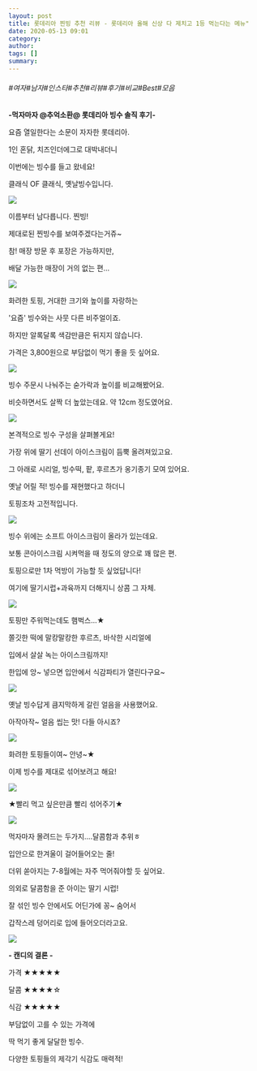 ```yaml
---
layout: post
title: 롯데리아 찐빙 추천 리뷰 - 롯데리아 올해 신상 다 제치고 1등 먹는다는 메뉴"
date: 2020-05-13 09:01
category: 
author: 
tags: []
summary: 
---
```


###### #여자#남자#인스타#추천#리뷰#후기#비교#Best#모음

**-먹자마자 @추억소환@ 롯데리아 빙수 솔직 후기-**

  

요즘 열일한다는 소문이 자자한 롯데리아.

1인 혼닭, 치즈인더에그로 대박내더니

이번에는 빙수를 들고 왔네요!

클래식 OF 클래식, 옛날빙수입니다.

![](https://img1.daumcdn.net/thumb/R720x0/?fname=https%3A%2F%2Ft1.daumcdn.net%2Fliveboard%2Fdispatch%2F0edd67b7e36f4bce89a5c36a999a4ffe.JPG)

이름부터 남다릅니다. 찐빙!

제대로된 찐빙수를 보여주겠다는거쥬~

참! 매장 방문 후 포장은 가능하지만,

배달 가능한 매장이 거의 없는 편...

![](https://img1.daumcdn.net/thumb/R720x0/?fname=https%3A%2F%2Ft1.daumcdn.net%2Fliveboard%2Fdispatch%2F8ef00e002c3b4b449437ea97e6120809.JPG)

화려한 토핑, 거대한 크기와 높이를 자랑하는

'요즘' 빙수와는 사뭇 다른 비주얼이죠.

하지만 알록달록 색감만큼은 뒤지지 않습니다.

  

가격은 3,800원으로 부담없이 먹기 좋을 듯 싶어요.

![](https://img1.daumcdn.net/thumb/R720x0/?fname=https%3A%2F%2Ft1.daumcdn.net%2Fliveboard%2Fdispatch%2F2f3b225997184cb087ae67dbf43eb66f.JPG)

빙수 주문시 나눠주는 숟가락과 높이를 비교해봤어요.

비슷하면서도 살짝 더 높았는데요. 약 12cm 정도였어요.

![](https://img1.daumcdn.net/thumb/R720x0/?fname=https%3A%2F%2Ft1.daumcdn.net%2Fliveboard%2Fdispatch%2Fd8ca562ec1df4c628c6769208e02cdd5.JPG)

본격적으로 빙수 구성을 살펴볼게요!

가장 위에 딸기 선데이 아이스크림이 듬뿍 올려져있고요.

그 아래로 시리얼, 빙수떡, 팥, 후르츠가 옹기종기 모여 있어요.

  

옛날 어릴 적! 빙수를 재현했다고 하더니

토핑조차 고전적입니다.

![](https://img1.daumcdn.net/thumb/R720x0/?fname=https%3A%2F%2Ft1.daumcdn.net%2Fliveboard%2Fdispatch%2F8c55c0d065a64f5ebd2d8b7962c05858.JPG)

빙수 위에는 소프트 아이스크림이 올라가 있는데요.

보통 콘아이스크림 시켜먹을 때 정도의 양으로 꽤 많은 편.  

토핑으로만 1차 먹방이 가능할 듯 싶었답니다!

여기에 딸기시럽+과육까지 더해지니 상콤 그 자체.  

![](https://img1.daumcdn.net/thumb/R720x0/?fname=https%3A%2F%2Ft1.daumcdn.net%2Fliveboard%2Fdispatch%2Ff36d03792930496baae6c320fc3246f7.JPG)

토핑만 주워먹는데도 햄벅스...★

쫄깃한 떡에 말캉말캉한 후르츠, 바삭한 시리얼에

입에서 살살 녹는 아이스크림까지!

한입에 앙~ 넣으면 입안에서 식감파티가 열린다구요~

![](https://img1.daumcdn.net/thumb/R720x0/?fname=https%3A%2F%2Ft1.daumcdn.net%2Fliveboard%2Fdispatch%2F8cb44f36d37c4e8db6a404cb0c83a4f4.JPG)

옛날 빙수답게 큼지막하게 갈린 얼음을 사용했어요.  

아작아작~ 얼음 씹는 맛! 다들 아시죠?

![](https://img1.daumcdn.net/thumb/R720x0/?fname=https%3A%2F%2Ft1.daumcdn.net%2Fliveboard%2Fdispatch%2F73a8e5290ce34d84b15699e2b6665583.JPG)

화려한 토핑들이여~ 안녕~★

이제 빙수를 제대로 섞어보려고 해요!

![](https://t1.daumcdn.net/liveboard/dispatch/48e58c8b7380403e8c79ab3d549de1ce.gif)

★빨리 먹고 싶은만큼 빨리 섞어주기★

![](https://img1.daumcdn.net/thumb/R720x0/?fname=https%3A%2F%2Ft1.daumcdn.net%2Fliveboard%2Fdispatch%2F94efde7ae44f4c31b5e7942756943771.JPG)

먹자마자 몰려드는 두가지....달콤함과 추위ㅎ

입안으로 한겨울이 걸어들어오는 줄!

더위 쏟아지는 7-8월에는 자주 먹어줘야할 듯 싶어요.

  

의외로 달콤함을 준 아이는 딸기 시럽!

잘 섞인 빙수 안에서도 어딘가에 꽁~ 숨어서

갑작스레 덩어리로 입에 들어오더라고요.

![](https://img1.daumcdn.net/thumb/R720x0/?fname=https%3A%2F%2Ft1.daumcdn.net%2Fliveboard%2Fdispatch%2F54027d7a278848a6b5762814fd1bef85.JPG)

**- 캔디의 결론 -**

  

가격 ★★★★★

달콤 ★★★★☆

식감 ★★★★★

  

부담없이 고를 수 있는 가격에

딱 먹기 좋게 달달한 빙수.

다양한 토핑들의 제각기 식감도 매력적!